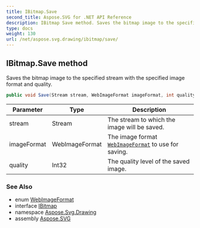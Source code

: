 ```yaml
---
title: IBitmap.Save
second_title: Aspose.SVG for .NET API Reference
description: IBitmap Save method. Saves the bitmap image to the specified stream with the specified image format and quality
type: docs
weight: 130
url: /net/aspose.svg.drawing/ibitmap/save/
---
```

## IBitmap.Save method

Saves the bitmap image to the specified stream with the specified image format and quality.

```csharp
public void Save(Stream stream, WebImageFormat imageFormat, int quality)
```

| Parameter | Type | Description |
| --- | --- | --- |
| stream | Stream | The stream to which the image will be saved. |
| imageFormat | WebImageFormat | The image format [`WebImageFormat`](../../webimageformat/) to use for saving. |
| quality | Int32 | The quality level of the saved image. |

### See Also

* enum [WebImageFormat](../../webimageformat/)
* interface [IBitmap](../)
* namespace [Aspose.Svg.Drawing](../../../aspose.svg.drawing/)
* assembly [Aspose.SVG](../../../)
